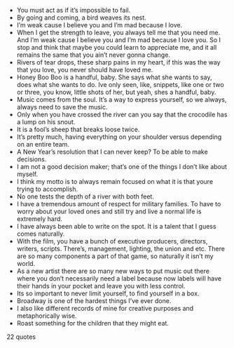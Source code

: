  - You must act as if it’s impossible to fail.
 - By going and coming, a bird weaves its nest.
 - I’m weak cause I believe you and I’m mad because I love.
 - When I get the strength to leave, you always tell me that you need me. And I’m weak cause I believe you and I’m mad because I love you. So I stop and think that maybe you could learn to appreciate me, and it all remains the same that you ain’t never gonna change.
 - Rivers of tear drops, these sharp pains in my heart, if this was the way that you love, you never should have loved me.
 - Honey Boo Boo is a handful, baby. She says what she wants to say, does what she wants to do. Ive only seen, like, snippets, like one or two or three, you know, little shots of her, but yeah, shes a handful, baby.
 - Music comes from the soul. It’s a way to express yourself, so we always, always need to save the music.
 - Only when you have crossed the river can you say that the crocodile has a lump on his snout.
 - It is a fool’s sheep that breaks loose twice.
 - It’s pretty much, having everything on your shoulder versus depending on an entire team.
 - A New Year’s resolution that I can never keep? To be able to make decisions.
 - I am not a good decision maker; that’s one of the things I don’t like about myself.
 - I think my motto is to always remain focused on what it is that youre trying to accomplish.
 - No one tests the depth of a river with both feet.
 - I have a tremendous amount of respect for military families. To have to worry about your loved ones and still try and live a normal life is extremely hard.
 - I have always been able to write on the spot. It is a talent that I guess comes naturally.
 - With the film, you have a bunch of executive producers, directors, writers, scripts. There’s, management, lighting, the union and etc. There are so many components a part of that game, so naturally it isn’t my world.
 - As a new artist there are so many new ways to put music out there where you don’t necessarily need a label because now labels will have their hands in your pocket and leave you with less control.
 - Its so important to never limit yourself, to find yourself in a box.
 - Broadway is one of the hardest things I’ve ever done.
 - I also like different records of mine for creative purposes and metaphorically wise.
 - Roast something for the children that they might eat.

22 quotes